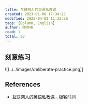 ```yaml
---
title: 互联网人的英语私教课
created: 2023-01-06 17:34:23
modified: 2023-04-02 11:22:26
tags: [Column, English]
author: 陈亦峰
read: 1
total: 30
---
```


## 刻意练习

![[../../images/deliberate-practice.png]]

## References

- [互联网人的英语私教课 - 极客时间](http://localhost/###)
